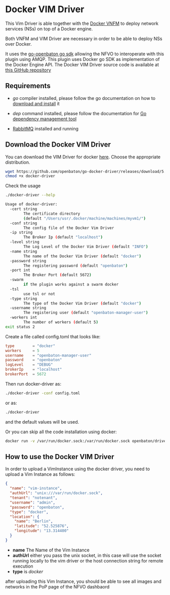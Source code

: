 # Docker VIM Driver

This Vim Driver is able together with the [Docker VNFM][docker-vnfm] to deploy network services (NSs) on top of a Docker engine.

Both VNFM and VIM Driver are necessary in order to be able to deploy NSs over Docker.

It uses the [go-openbaton go sdk](https://github.com/openbaton/go-openbaton) allowing the NFVO to interoperate with this plugin using AMQP.
This plugin uses Docker go SDK as implementation of the Docker Engine API. The Docker VIM Driver source code is available at [this GitHub repository](https://github.com/openbaton/go-docker-driver)

## Requirements

* _go_ compiler installed, please follow the go documentation on how to [download and install](https://golang.org/dl/) it

* _dep_ command installed, please follow the documentation for  [Go dependency management tool](https://github.com/golang/dep)

* [RabbitMQ](https://www.rabbitmq.com/) installed and running

## Download the Docker VIM Driver

You can download the VIM Driver for docker [here](https://github.com/openbaton/go-docker-driver/releases/). Choose the appropriate distribution.

```bash
wget https://github.com/openbaton/go-docker-driver/releases/download/5.0.0/go-docker-driver-darwin-amd64 -O docker-driver
chmod +x docker-driver
```

Check the usage

```bash
./docker-driver --help

Usage of docker-driver:
  -cert string
    	The certificate directory
        (default "/Users/usr/.docker/machine/machines/myvm1/")
  -conf string
    	The config file of the Docker Vim Driver
  -ip string
    	The Broker Ip (default "localhost")
  -level string
    	The Log Level of the Docker Vim Driver (default "INFO")
  -name string
    	The name of the Docker Vim Driver (default "docker")
  -password string
    	The registering password (default "openbaton")
  -port int
    	The Broker Port (default 5672)
  -swarm
    	if the plugin works against a swarm docker
  -tsl
    	use tsl or not
  -type string
    	The type of the Docker Vim Driver (default "docker")
  -username string
    	The registering user (default "openbaton-manager-user")
  -workers int
    	The number of workers (default 5)
exit status 2
```
Create a file called config.toml that looks like:
```toml
type        = "docker"
workers     = 5
username    = "openbaton-manager-user"
password    = "openbaton"
logLevel    = "DEBUG"
brokerIp    = "localhost"
brokerPort  = 5672
```

Then run docker-driver as:

```bash
./docker-driver -conf config.toml
```

or as:
```bash
./docker-driver
```
and the default values will be used.

Or you can skip all the code installation using docker:
```bash
docker run -v /var/run/docker.sock:/var/run/docker.sock openbaton/driver-docker-go driver-docker-go
```

## How to use the Docker VIM Driver

In order to upload a VimInstance using the docker driver, you need to upload a Vim Instance as follows:

```json
{
  "name": "vim-instance",
  "authUrl": "unix:///var/run/docker.sock",
  "tenant": "notenant",
  "username": "admin",
  "password": "openbaton",
  "type": "docker",
  "location": {
    "name": "Berlin",
    "latitude": "52.525876",
    "longitude": "13.314400"
  }
}
```

* **name** The Name of the Vim Instance
* **authUrl** either you pass the unix socket, in this case will use the socket running locally to the vim driver or the host connection string for remote execution
* **type** is _docker_

after uploading this Vim Instance, you should be able to see all images and networks in the PoP page of the NFVO dashbaord

[docker-vnfm]: vnfm-docker.md
[fokus-logo]: https://raw.githubusercontent.com/openbaton/openbaton.github.io/master/images/fokus.png
[openbaton]: http://openbaton.org
[openbaton-doc]: http://openbaton.org/documentation
[openbaton-github]: http://github.org/openbaton
[openbaton-logo]: https://raw.githubusercontent.com/openbaton/openbaton.github.io/master/images/openBaton.png
[openbaton-mail]: mailto:users@openbaton.org
[openbaton-twitter]: https://twitter.com/openbaton
[tub-logo]: https://raw.githubusercontent.com/openbaton/openbaton.github.io/master/images/tu.png
[dummy-vnfm-amqp]: https://github.com/openbaton/dummy-vnfm-amqp
[get-openbaton-org]: http://get.openbaton.org/plugins/stable/
[pop-registration]: pop-registration.md
